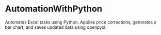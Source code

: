 # AutomationWithPython
Automates Excel tasks using Python. Applies price corrections, generates a bar chart, and saves updated data using openpyxl.

